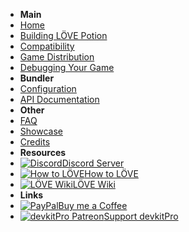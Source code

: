- **Main**
- [Home](/)
- [Building LÖVE Potion](building)
- [Compatibility](compatibility)
- [Game Distribution](packaging)
- [Debugging Your Game](debugging)
- **Bundler**
- [Configuration](bundler/index)
- [API Documentation](bundler/api)
- **Other**
- [FAQ](faq)
- [Showcase](showcase)
- [Credits](credits)
- **Resources**
- [![Discord](https://icongr.am/simple/discord.svg?colored&size=16)Discord Server](https://discord.gg/ggbKkhc)
- [![How to LÖVE](https://icongr.am/simple/readthedocs.svg?colored&size=16)How to LÖVE](https://sheepolution.com/learn/book/contents)
- [![LÖVE Wiki](https://icongr.am/fontawesome/heart.svg?size=16&color=ff75e1)LÖVE Wiki](https://love2d.org/wiki)
- **Links**
- [![PayPal](https://icongr.am/simple/buymeacoffee.svg?colored&size=16)Buy me a Coffee](https://paypal.me/TurtleP)
- [![devkitPro Patreon](https://icongr.am/simple/patreon.svg?colored&size=16)Support devkitPro](https://www.patreon.com/devkitPro)
